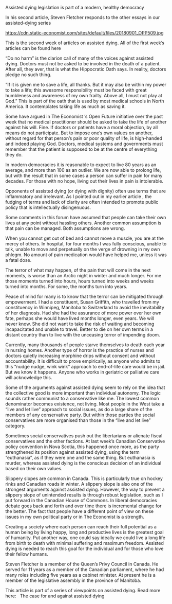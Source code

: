 Assisted dying legislation is part of a modern, healthy democracy 

In his second article, Steven Fletcher responds to the other essays in our assisted-dying series

https://cdn.static-economist.com/sites/default/files/20180901_OPP509.jpg

 This is the second week of articles on assisted dying. All of the first week’s articles can be found  here  

“Do no harm” is the clarion call of many of the voices against assisted dying. Doctors must not be asked to be involved in the death of a patient. After all, they aver, that is what the Hippocratic Oath says. In reality, doctors pledge no such thing.  

“If it is given me to save a life, all thanks. But it may also be within my power to take a life; this awesome responsibility must be faced with great humbleness and awareness of my own frailty. Above all, I must not play at God.” This is part of the oath that is used by most medical schools in North America. It contemplates taking life as much as saving it.  

Some have argued in  The Economist ’s  Open Future initiative  over the past week that no medical practitioner should be asked to take the life of another against his will. Fine. If doctors or patients have a moral objection, by all means do not participate. But to impose one’s own values on another, without regard for that person’s pain or poor quality of life, is high-handed and indeed playing God. Doctors, medical systems and governments must remember that the patient is supposed to be at the centre of everything they do.

In modern democracies it is reasonable to expect to live 80 years as an average, and more than 100 as an outlier. We are now able to prolong life, but with the result that in some cases a person can suffer in pain for many decades. For those with no hope, living out their lives in pain is intolerable. 

Opponents of assisted dying (or dying with dignity) often use terms that are inflammatory and irrelevant. As I pointed out in  my earlier article , the fudging of terms and lack of clarity are often intended to promote public policy that is intellectually disingenuous.  

Some comments in this forum have assumed that people can take their own lives at any point without hassling others. Another common assumption is that pain can be managed. Both assumptions are wrong. 

When you cannot get out of bed and cannot move a muscle, you are at the mercy of others. In hospital, for four months I was fully conscious, unable to talk, unable to move and perpetually on the verge of drowning in my own phlegm. No amount of pain medication would have helped me, unless it was a fatal dose.  

The terror of what may happen, of the pain that will come in the next moments, is worse than an Arctic night in winter and much longer. For me those moments turned into hours, hours turned into weeks and weeks turned into months. For some, the months turn into years.

Peace of mind for many is to know that the terror can be mitigated through empowerment. I had a constituent, Susan Griffith, who travelled from my constituency in Winnipeg, Manitoba to Switzerland to avoid the inevitability of her diagnosis. Had she had the assurance of more power over her own fate, perhaps she would have lived months longer, even years. We will never know. She did not want to take the risk of waiting and becoming incapacitated and unable to travel. Better to die on her own terms in a distant country than to live with the unceasing terror of impending doom. 

Currently, many thousands of people starve themselves to death each year in nursing homes. Another type of horror is the practice of nurses and doctors quietly increasing morphine drips without consent and without accountability. It is difficult to prove empirically, as anyone who admits to this “nudge nudge, wink wink” approach to end-of-life care would be in jail. But we know it happens. Anyone who works in geriatric or palliative care will acknowledge this.

Some of the arguments against assisted dying seem to rely on the idea that the collective good is more important than individual autonomy. The logic sounds rather communist to a conservative like me. The lowest common denominator becomes existence, not living. Most people in the West take a “live and let live” approach to social issues, as do a large share of the members of any conservative party. But within those parties the social conservatives are more organised than those in the “live and let live” category. 

Sometimes social conservatives push out the libertarians or alienate fiscal conservatives and the other factions. At last week’s Canadian Conservative policy convention in Nova Scotia, this happened once more, as the party strengthened its position against assisted dying, using the term “euthanasia”, as if they were one and the same thing. But euthanasia is murder, whereas assisted dying is the conscious decision of an individual based on their own values.

Slippery slopes are common in Canada. This is particularly true on hockey rinks and Canadian roads in winter. A slippery slope is also one of the strongest arguments against assisted dying. However, the way to prevent a slippery slope of unintended results is through robust legislation, such as I put forward in the Canadian House of Commons. In liberal democracies debate goes back and forth and over time there is incremental change for the better. The fact that people have a different point of view on these issues in my own political party or in  The Economist  is a strength. 

Creating a society where each person can reach their full potential as a human being by living happy, long and productive lives is the greatest goal of humanity. Put another way, one could say ideally we could live a long life from birth to death with minimal suffering and maximum freedom. Assisted dying is needed to reach this goal for the individual and for those who love their fellow humans.  

 Steven Fletcher is a member of the Queen’s Privy Council in Canada. He served for 11 years as a member of the Canadian parliament, where he had many roles including five years as a cabinet minister. At present he is a member of the legislative assembly in the province of Manitoba. 

 This article is part of a series of viewpoints on assisted dying. Read more here:   The case for and against assisted dying 